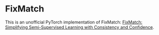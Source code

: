 # FixMatch
This is an unofficial PyTorch implementation of FixMatch: [FixMatch: Simplifying Semi-Supervised Learning with Consistency and Confidence](https://arxiv.org/abs/2001.07685).
